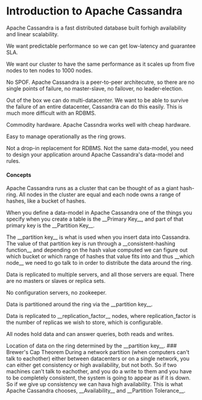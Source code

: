 # Introduction to Apache Cassandra

Apache Cassandra is a fast distributed database built forhigh availability and linear scalability.

<p>We want predictable performance so we can get low-latency and guarantee SLA.
<p>We want our cluster to have the same performance as it scales up from five nodes to ten nodes to 1000 nodes.
<p>No SPOF. Apache Cassandra is a peer-to-peer architecutre, so there are no single points of failure, no master-slave, no failover, no leader-election.
<p>Out of the box we can do multi-datacenter. We want to be able to survive the failure of an entire datacenter, Cassandra can do this easily. This is much more difficult with an RDBMS.
<p>Commodity hardware. Apache Cassndra works well with cheap hardware.
<p>Easy to manage operationally as the ring grows.
<p>Not a drop-in replacement for RDBMS. Not the same data-model, you need to design your application around Apache Cassandra's data-model and rules.

#### Concepts
Apache Cassandra runs as a cluster that can be thought of as a giant hash-ring. All nodes in the cluster are equal and each node owns a range of hashes, like a bucket of hashes. 
<p>When you define a data-model in Apache Cassandra one of the things you specify when you create a table is the __Primary Key__, and part of that primary key is the __Partition Key__. 
<p>The __partition key__ is what is used when you insert data into Cassandra. The value of that partition key is run through a __consistent-hashing function__ and depending on the hash value computed we can figure out which bucket or which range of hashes that value fits into and thus __which node__ we need to go talk to in order to distribute the data around the ring.
<p>Data is replicated to multiple servers, and all those servers are equal. There are no masters or slaves or replica sets.
<p>No configuration servers, no zookeeper.
<p>Data is partitioned around the ring via the __partition key__.
<p>Data is replicated to __replication_factor__ nodes, where replication_factor is the number of replicas we wish to store, which is configurable.
<p>All nodes hold data and can answer queries, both reads and writes.
<p>Location of data on the ring determined by the __partition key__.
### Brewer's Cap Theorem
During a network partition (when computers can't talk to eachother) either between datacenters or on a single network, you can either get consistency or high availability, but not both. So if two machines can't talk to eachother, and you do a write to them and you have to be completely consistent, the system is going to appear as if it is down. So if we give up consistency we can hava high availability. This is what Apache Cassandra chooses, __Availability__ and __Partition Tolerance__.

